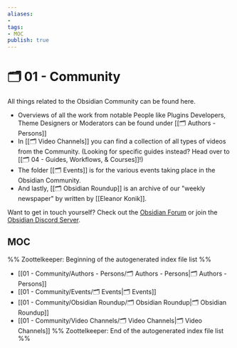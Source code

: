```yaml
---
aliases:
- 
tags: 
- MOC
publish: true
---
```


# 🗂️ 01 - Community

All things related to the Obsidian Community can be found here. 
- Overviews of all the work from notable People like Plugins Developers, Theme Designers or Moderators can be found under [[🗂️ Authors - Persons]]
- In [[🗂️ Video Channels]] you can find a collection of all types of videos from the Community. (Looking for specific guides instead? Head over to [[🗂️ 04 - Guides, Workflows, & Courses]]!)
- The folder [[🗂️ Events]] is for the various events taking place in the Obsidian Community.
- And lastly,  [[🗂️ Obsidian Roundup]] is an archive of our "weekly newspaper" by written by [[Eleanor Konik]].

Want to get in touch yourself? Check out the [Obsidian Forum](https://forum.obsidian.md/) or join the [Obsidian Discord Server](https://discord.gg/veuWUTm).


## MOC

%% Zoottelkeeper: Beginning of the autogenerated index file list  %%
-  [[01 - Community/Authors - Persons/🗂️ Authors - Persons|🗂️ Authors - Persons]]
-  [[01 - Community/Events/🗂️ Events|🗂️ Events]]
-  [[01 - Community/Obsidian Roundup/🗂️ Obsidian Roundup|🗂️ Obsidian Roundup]]
-  [[01 - Community/Video Channels/🗂️ Video Channels|🗂️ Video Channels]]
%% Zoottelkeeper: End of the autogenerated index file list  %%